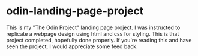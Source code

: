 # odin-landing-page-project

This is my "The Odin Project" landing page project. I was instructed to replicate a webpage design using html and css for styling. This is that project completed, hopefully done properly. If you're reading this and have seen the project, I would appreciate some feed back.